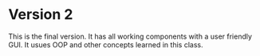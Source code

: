 # Version 2

This is the final version. It has all working components with a user friendly GUI. It usues OOP and other concepts learned in this class.